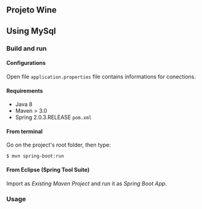 ## Projeto Wine
## Using MySql



### Build and run

#### Configurations

Open file `application.properties` file contains informations for conections.

#### Requirements

- Java 8
- Maven > 3.0
- Spring 2.0.3.RELEASE `pom.xml`

#### From terminal

Go on the project's root folder, then type:

    $ mvn spring-boot:run

#### From Eclipse (Spring Tool Suite)

Import as *Existing Maven Project* and run it as *Spring Boot App*.

### Usage


